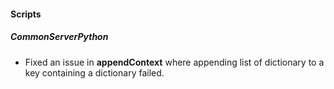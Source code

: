 
#### Scripts
##### CommonServerPython
- Fixed an issue in **appendContext** where appending list of dictionary to a key containing a dictionary failed.
